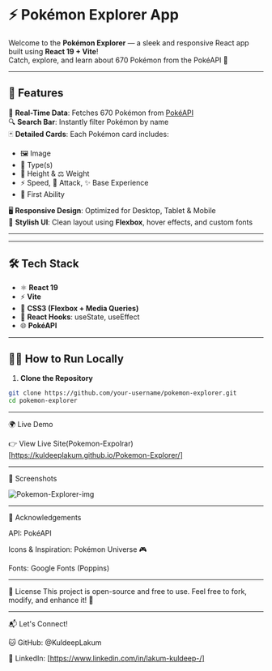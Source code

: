 # ⚡️ Pokémon Explorer App

Welcome to the **Pokémon Explorer** — a sleek and responsive React app built using **React 19 + Vite**!  
Catch, explore, and learn about 670 Pokémon from the PokéAPI 🎯

---

## 🚀 Features

🧩 **Real-Time Data**: Fetches 670 Pokémon from [PokéAPI](https://pokeapi.co)  
🔍 **Search Bar**: Instantly filter Pokémon by name  
🃏 **Detailed Cards**: Each Pokémon card includes:
- 🖼️ Image
- 🧬 Type(s)
- 📏 Height & ⚖️ Weight
- ⚡ Speed, 🥊 Attack, ✨ Base Experience
- 🧠 First Ability

🖥️ **Responsive Design**: Optimized for Desktop, Tablet & Mobile  
🎨 **Stylish UI**: Clean layout using **Flexbox**, hover effects, and custom fonts

---


---

## 🛠️ Tech Stack

- ⚛️ **React 19**
- ⚡ **Vite**
- 🎨 **CSS3 (Flexbox + Media Queries)**
- 🧠 **React Hooks**: useState, useEffect
- 🌐 **PokéAPI**

---

## 🧑‍💻 How to Run Locally

1. **Clone the Repository**  
```bash
git clone https://github.com/your-username/pokemon-explorer.git
cd pokemon-explorer
```
---

🌍 Live Demo

👉 View Live Site(Pokemon-Expolrar)[https://kuldeeplakum.github.io/Pokemon-Explorer/]

---

📸 Screenshots

![Pokemon-Explorer-img](https://github.com/user-attachments/assets/8dde2da8-01c2-4222-8d3b-345a5372fd06)

---


🙏 Acknowledgements

API: PokéAPI

Icons & Inspiration: Pokémon Universe 🎮

Fonts: Google Fonts (Poppins)

---

📃 License
This project is open-source and free to use.
Feel free to fork, modify, and enhance it! 💖

---

📬 Let's Connect!

🐱 GitHub: @KuldeepLakum

💼 LinkedIn: [https://www.linkedin.com/in/lakum-kuldeep-/]



